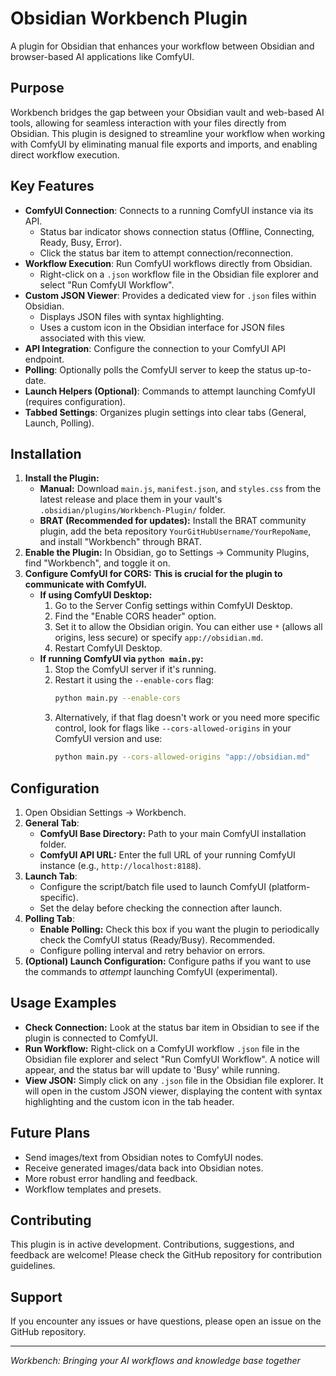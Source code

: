 # Obsidian Workbench Plugin

A plugin for Obsidian that enhances your workflow between Obsidian and browser-based AI applications like ComfyUI.

## Purpose

Workbench bridges the gap between your Obsidian vault and web-based AI tools, allowing for seamless interaction with your files directly from Obsidian. This plugin is designed to streamline your workflow when working with ComfyUI by eliminating manual file exports and imports, and enabling direct workflow execution.

## Key Features

- **ComfyUI Connection**: Connects to a running ComfyUI instance via its API.
    - Status bar indicator shows connection status (Offline, Connecting, Ready, Busy, Error).
    - Click the status bar item to attempt connection/reconnection.
- **Workflow Execution**: Run ComfyUI workflows directly from Obsidian.
    - Right-click on a `.json` workflow file in the Obsidian file explorer and select "Run ComfyUI Workflow".
- **Custom JSON Viewer**: Provides a dedicated view for `.json` files within Obsidian.
    - Displays JSON files with syntax highlighting.
    - Uses a custom icon in the Obsidian interface for JSON files associated with this view.
- **API Integration**: Configure the connection to your ComfyUI API endpoint.
- **Polling**: Optionally polls the ComfyUI server to keep the status up-to-date.
- **Launch Helpers (Optional)**: Commands to attempt launching ComfyUI (requires configuration).
- **Tabbed Settings**: Organizes plugin settings into clear tabs (General, Launch, Polling).

## Installation

1.  **Install the Plugin:**
    *   **Manual:** Download `main.js`, `manifest.json`, and `styles.css` from the latest release and place them in your vault's `.obsidian/plugins/Workbench-Plugin/` folder.
    *   **BRAT (Recommended for updates):** Install the BRAT community plugin, add the beta repository `YourGitHubUsername/YourRepoName`, and install "Workbench" through BRAT.
2.  **Enable the Plugin:** In Obsidian, go to Settings → Community Plugins, find "Workbench", and toggle it on.
3.  **Configure ComfyUI for CORS:** **This is crucial for the plugin to communicate with ComfyUI.**
    *   **If using ComfyUI Desktop:**
        1.  Go to the Server Config settings within ComfyUI Desktop.
        2.  Find the "Enable CORS header" option.
        3.  Set it to allow the Obsidian origin. You can either use `*` (allows all origins, less secure) or specify `app://obsidian.md`.
        4.  Restart ComfyUI Desktop.
    *   **If running ComfyUI via `python main.py`:**
        1.  Stop the ComfyUI server if it's running.
        2.  Restart it using the `--enable-cors` flag:
            ```bash
            python main.py --enable-cors
            ```
        3.  Alternatively, if that flag doesn't work or you need more specific control, look for flags like `--cors-allowed-origins` in your ComfyUI version and use:
            ```bash
            python main.py --cors-allowed-origins "app://obsidian.md"
            ```

## Configuration

1.  Open Obsidian Settings → Workbench.
2.  **General Tab**:
    *   **ComfyUI Base Directory:** Path to your main ComfyUI installation folder.
    *   **ComfyUI API URL:** Enter the full URL of your running ComfyUI instance (e.g., `http://localhost:8188`).
3.  **Launch Tab**:
    *   Configure the script/batch file used to launch ComfyUI (platform-specific).
    *   Set the delay before checking the connection after launch.
4.  **Polling Tab**:
    *   **Enable Polling:** Check this box if you want the plugin to periodically check the ComfyUI status (Ready/Busy). Recommended.
    *   Configure polling interval and retry behavior on errors.
5.  **(Optional) Launch Configuration:** Configure paths if you want to use the commands to *attempt* launching ComfyUI (experimental).

## Usage Examples

- **Check Connection:** Look at the status bar item in Obsidian to see if the plugin is connected to ComfyUI.
- **Run Workflow:** Right-click on a ComfyUI workflow `.json` file in the Obsidian file explorer and select "Run ComfyUI Workflow". A notice will appear, and the status bar will update to 'Busy' while running.
- **View JSON:** Simply click on any `.json` file in the Obsidian file explorer. It will open in the custom JSON viewer, displaying the content with syntax highlighting and the custom icon in the tab header.

## Future Plans

- Send images/text from Obsidian notes to ComfyUI nodes.
- Receive generated images/data back into Obsidian notes.
- More robust error handling and feedback.
- Workflow templates and presets.

## Contributing

This plugin is in active development. Contributions, suggestions, and feedback are welcome! Please check the GitHub repository for contribution guidelines.

## Support

If you encounter any issues or have questions, please open an issue on the GitHub repository.

---

*Workbench: Bringing your AI workflows and knowledge base together*